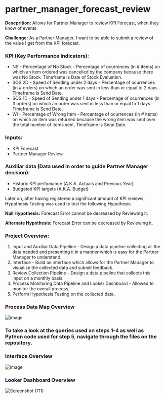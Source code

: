 # partner_manager_forecast_review

**Descprition:** Allows for Partner Manager to review KPI Forecast, when they know of events.

**Challenge:** As a Partner Manager, I want to be able to submit a review of the value I get from the KPI forecast.

### KPI (Key Performance Indicators):
- NS - Percentage of No Stock - Percentage of ocurrences (in # items) on which an item ordered was cancelled by the company because there was No Stock. Timeframe is Date of Stock Evaluation.
- SOS 2D - Speed of Sending under 2 days - Percentage of ocurrences (in # orders) on which an order was sent in less than or equal to 2 days. Timeframe is Send Date.
- SOS 1D - Speed of Sending under 1 days - Percentage of ocurrences (in # orders) on which an order was sent in less than or equal to 1 days. Timeframe is Send Date.
- WI - Percentage of Wrong Item - Percentage of ocurrences (in # items) on which an item was returned because the wrong item was sent over the total number of items sent. Timeframe is Send Date.

### Inputs:
- KPI Forecast
- Partner Manager Review

### Auxiliar data (Data used in order to guide Partner Manager decision):
- Historic KPI perfomance (A.K.A. Actuals and Previous Year)
- Budgeted KPI targets (A.K.A. Budget)

Later on, after having registered a significant amount of KPI reviews, Hypothesis Testing was used to test the following Hypothesis.

**Null Hypothesis:** Forecast Error cannot be decreased by Reviewing it.

**Alternate Hypothesis:** Forecast Error can be decreased by Reviewing it.

### Project Overview:
1. Input and Auxiliar Data Pipeline - Design a data pipeline collecting all the data needed and presenting it in a manner which is easy for the Partner Manager to understand.
2. Interface - Build an interface which allows for the Partner Manager to visualize the collected data and submit feedback.
3. Review Collection Pipeline - Design a data pipeline that collects this input on a monthly basis.
4. Process Monitoring Data Pipeline and Looker Dashboard - Allowed to monitor the overall process.
5. Perform Hypothesis Testing on the collected data.

### Process Data Map Overview
![image](https://user-images.githubusercontent.com/101900632/208505152-6bf1b9c3-af52-479f-b9fb-201b960d86eb.png)

### To take a look at the queries used on steps 1-4 as well as Python code used for step 5, navigate through the files on the repository.

### Interface Overview
![image](https://user-images.githubusercontent.com/101900632/208507205-84c2fe58-64e0-4493-9656-c92af0eef1db.png)

### Looker Dashboard Overview
![Screenshot (711)](https://user-images.githubusercontent.com/101900632/208508135-f233758d-3c10-4cf4-81c6-612d4e92ce69.png)

